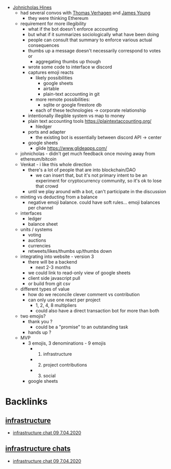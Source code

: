 - [Johnicholas Hines](<Johnicholas Hines.md>)
    - had several convos with [Thomas Verhagen](<Thomas Verhagen.md>) and [James Young](<James Young.md>)
        - they were thinking Ethereum 
    - requirement for more illegibility
        - what if the bot doesn't enforce accounting
        - but what if it summarizes sociologically what have been doing
        - people can consult that summary to enforce various actual consequences
        - thumbs up a message doesn't necessarily correspond to votes or 
            - aggregating thumbs up though
        - wrote some code to interface w discord 
        - captures emoji reacts
            - likely possibilities
                - google sheets
                - airtable
                - plain-text accounting in git
            - more remote possibilities:
                - sqlite or google firestore db 
            - each of these technologies -> corporate relationship 
        - intentionally illegible system vs map to money 
        - plain text accounting tools https://plaintextaccounting.org/
            - hledger
        - ports and adapter
            - the existing bot is essentially between discord API -> center
        - google sheets
            - glide https://www.glideapps.com/
    - johnicholas - didn't get much feedback once moving away from ethereum/bitcoin 
    - Venkat - i like this whole direction
        - there's a lot of people that are into blockchain/DAO
            - we can insert that, but it's not primary intent to be an experiment for cryptocurrency community, so it's ok to lose that crowd 
        - until we play around with a bot, can't participate in the discussion
    - minting vs deducting from a balance
        - negative emoji balance. could have soft rules... emoji balances per channel 
    - interfaces
        - ledger
        - balance sheet
    - units / systems 
        - voting
        - auctions
        - currencies
        - retweets/likes/thumbs up/thumbs down
    - integrating into website - version 3 
        - there will be a backend 
            - next 2-3 months 
        - we could link to read-only view of google sheets
        - client side javascript pull
        - or build from git csv
    - different types of value
        - how do we reconcile clever comment vs contribution 
        - can only use one react per project 
            - 1, 2, 4, 8 multipliers
            - could also have a direct transaction bot for more than both 
    - two emojis?
        - thank you ? 
            - could be a "promise" to an outstanding task 
        - hands up ? 
    - MVP
        - 3 emojis, 3 denominations - 9 emojis
            - 1. infrastructure 
            - 2. project contributions
            - 3. social 
        - google sheets

# Backlinks
## [infrastructure](<infrastructure.md>)
- [infrastructure chat 09 7.04.2020](<infrastructure chat 09 7.04.2020.md>)

## [infrastructure chats](<infrastructure chats.md>)
- [infrastructure chat 09 7.04.2020](<infrastructure chat 09 7.04.2020.md>)

